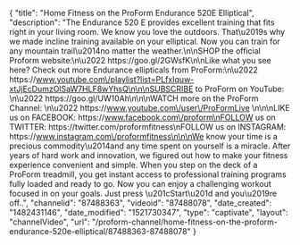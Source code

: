 {
    "title": "Home Fitness on the ProForm Endurance 520E Elliptical",
    "description": "The Endurance 520 E provides excellent training that fits right in your living room. We know you love the outdoors. That\u2019s why we made incline training available on your elliptical. Now you can train for any mountain trail\u2014no matter the weather.\n\nSHOP the official Proform website:\n\u2022 https:\/\/goo.gl\/2GWsfK\n\nLike what you see here? Check out more Endurance ellipticals from ProForm:\n\u2022 https:\/\/www.youtube.com\/playlist?list=PLfxIquw-xtJjEcDumzOlSaW7HLF8wYhsQ\n\n\nSUBSCRIBE to ProForm on YouTube: \n\u2022 https:\/\/goo.gl\/UW10Ah\n\n\nWATCH more on the ProForm Channel: \n\u2022 https:\/\/www.youtube.com\/user\/ProFormLive \n\n\nLIKE us on FACEBOOK: https:\/\/www.facebook.com\/proform\nFOLLOW us on TWITTER: https:\/\/twitter.com\/proformfitness\nFOLLOW us on INSTAGRAM: https:\/\/www.instagram.com\/proformfitness\n\n\nWe know your time is a precious commodity\u2014and any time spent on yourself is a miracle. After years of hard work and innovation, we figured out how to make your fitness experience convenient and simple. When you step on the deck of a ProForm treadmill, you get instant access to professional training programs fully loaded and ready to go. Now you can enjoy a challenging workout focused in on your goals. Just press \u201cStart\u201d and you\u2019re off..",
    "channelid": "87488363",
    "videoid": "87488078",
    "date_created": "1482431146",
    "date_modified": "1521730347",
    "type": "captivate",
    "layout": "channelVideo",
    "url": "\/proform-channel\/home-fitness-on-the-proform-endurance-520e-elliptical\/87488363-87488078"
}